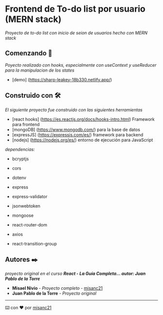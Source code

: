# Frontend de To-do list por usuario (MERN stack)
_Proyecto de to-do list con inicio de seion de usuarios hecho con MERN stack_

## Comenzando 🚀
_Poyecto realizado con hooks, especialmente con useContext y useReducer para la manipulacion de los states_ 

* [demo] (https://sharp-leakey-18b330.netlify.app/)

## Construido con 🛠️
_El siguiente proyecto fue construido con las siguientes herramientas_
* [react hooks] (https://es.reactjs.org/docs/hooks-intro.html) Framework para frontend
* [mongoDB] (https://www.mongodb.com/) para la base de datos
* [expressJS] (https://expressjs.com/es/) framework para backend
* [nodejs] (https://nodejs.org/es/) entorno de ejecución para JavaScript

_dependencias:_
* bcryptjs
* cors
* dotenv
* express
* express-validator
* jsonwebtoken
* mongoose

* react-router-dom
* axios
* react-transition-group

## Autores ✒️

_proyecto original en el curso **React - La Guía Completa... autor: Juan Pablo de la Torre**_

* **Misael Nivio** - *Proyecto completo* - [misanc21](https://github.com/misanc21)
* **Juan Pablo de la Torre** - *Proyecto original*

---
⌨️ con ❤️ por [misanc21](https://github.com/misanc21)

